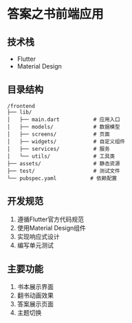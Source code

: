 # 答案之书前端应用

## 技术栈
- Flutter
- Material Design

## 目录结构
```
/frontend
├── lib/
│   ├── main.dart           # 应用入口
│   ├── models/             # 数据模型
│   ├── screens/            # 页面
│   ├── widgets/            # 自定义组件
│   ├── services/           # 服务
│   └── utils/              # 工具类
├── assets/                 # 静态资源
├── test/                   # 测试文件
└── pubspec.yaml           # 依赖配置
```

## 开发规范
1. 遵循Flutter官方代码规范
2. 使用Material Design组件
3. 实现响应式设计
4. 编写单元测试

## 主要功能
1. 书本展示界面
2. 翻书动画效果
3. 答案展示页面
4. 主题切换